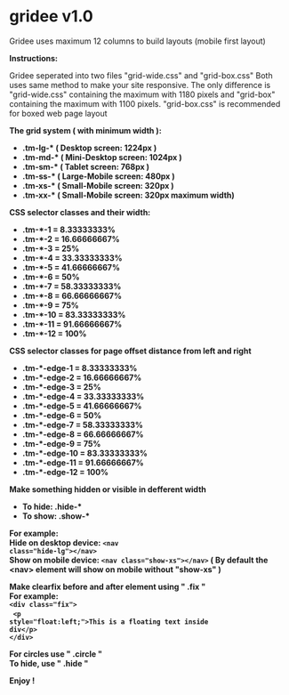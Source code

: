 # gridee v1.0

Gridee uses maximum 12 columns to build layouts (mobile first layout) 

<b>Instructions:</b><br>

Gridee seperated into two files "grid-wide.css" and "grid-box.css"
Both uses same method to make your site responsive. The only difference is "grid-wide.css" containing the maximum with 1180 pixels and "grid-box" containing the maximum with 1100 pixels. "grid-box.css" is recommended for boxed web page layout

<b>The grid system ( with minimum width ):<b><br>

<ul>
<li>.tm-lg-* ( Desktop screen: 1224px )</li>
<li>.tm-md-* ( Mini-Desktop screen: 1024px )</li>
<li>.tm-sm-* ( Tablet screen: 768px )</li>
<li>.tm-ss-* ( Large-Mobile screen: 480px )</li>
<li>.tm-xs-* ( Small-Mobile screen: 320px )</li>
<li>.tm-xx-* ( Small-Mobile screen: 320px maximum width)</li>
</ul>

<b>CSS selector classes and their width:</b><br>

<ul>
<li>.tm-*-1 = 8.33333333%</li>
<li>.tm-*-2 = 16.66666667%</li>
<li>.tm-*-3 = 25%</li>
<li>.tm-*-4 = 33.33333333%</li>
<li>.tm-*-5 = 41.66666667%</li>
<li>.tm-*-6 = 50%</li>
<li>.tm-*-7 = 58.33333333%</li>
<li>.tm-*-8 = 66.66666667%</li>
<li>.tm-*-9 = 75%</li>
<li>.tm-*-10 = 83.33333333%</li>
<li>.tm-*-11 = 91.66666667%</li>
<li>.tm-*-12 = 100%</li>
</ul>

<b>CSS selector classes for page offset distance from left and right</b><br>

<ul>
<li>.tm-*-edge-1 = 8.33333333%</li>
<li>.tm-*-edge-2 = 16.66666667%</li>
<li>.tm-*-edge-3 = 25%</li>
<li>.tm-*-edge-4 = 33.33333333%</li>
<li>.tm-*-edge-5 = 41.66666667%</li>
<li>.tm-*-edge-6 = 50%</li>
<li>.tm-*-edge-7 = 58.33333333%</li>
<li>.tm-*-edge-8 = 66.66666667%</li>
<li>.tm-*-edge-9 = 75%</li>
<li>.tm-*-edge-10 = 83.33333333%</li>
<li>.tm-*-edge-11 = 91.66666667%</li>
<li>.tm-*-edge-12 = 100%</li>
</ul>

<b>Make something hidden or visible in defferent width</b><br>
<ul>
<li>To hide: .hide-*</li>
<li>To show: .show-*</li>
</ul>

For example: <br>
Hide on desktop device: <code>&lt;nav class="hide-lg"&gt;&lt;/nav&gt;</code><br>
Show on mobile device: <code>&lt;nav class="show-xs"&gt;&lt;/nav&gt;</code> ( By default the &lt;nav&gt; element will show on mobile without "show-xs" )

<b>Make clearfix before and after element using " .fix "</b><br>
For example: <br>
    <code>&lt;div class="fix"&gt; </code> <br> 
        &nbsp;&nbsp;<code>&lt;p style="float:left;"&gt;This is a floating text inside div&lt;/p&gt;</code> <br> 
    <code>&lt;/div&gt;</code><br>
    </code>
  
<b>For circles use " .circle "</b><br>
<b>To hide, use "  .hide "</b>

Enjoy !

